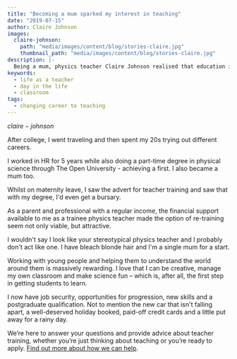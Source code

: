 ```yaml
---
title: "Becoming a mum sparked my interest in teaching"
date: "2019-07-15"
author: Claire Johnson
images:
  claire-johnson:
    path: "media/images/content/blog/stories-claire.jpg"
    thumbnail_path: "media/images/content/blog/stories-claire.jpg"
description: |-
  Being a mum, physics teacher Claire Johnson realised that education in this country was more important to her than ever.
keywords:
  - life as a teacher
  - day in the life
  - classroom
tags:
  - changing career to teaching
---
```


$claire-johnson$

After college, I went traveling and then spent my 20s trying out different careers.

I worked in HR for 5 years while also doing a part-time degree in physical science through The Open University - achieving a first. I also became a mum too.

Whilst on maternity leave, I saw the advert for teacher training and saw that with my degree, I'd even get a bursary.

As a parent and professional with a regular income, the financial support available to me as a trainee physics teacher made the option of re-training seem not only viable, but attractive.

I wouldn't say I look like your stereotypical physics teacher and I probably don't act like one. I have bleach blonde hair and I'm a single mum for a start.

Working with young people and helping them to understand the world around them is massively rewarding. I love that I can be creative, manage my own classroom and make science fun – which is, after all, the first step in getting students to learn.

I now have job security, opportunities for progression, new skills and a postgraduate qualification. Not to mention the new car that isn't falling apart, a well-deserved holiday booked, paid-off credit cards and a little put away for a rainy day.

We’re here to answer your questions and provide advice about teacher training, whether you’re just thinking about teaching or you’re ready to apply. [Find out more about how we can help](/help-and-advice).